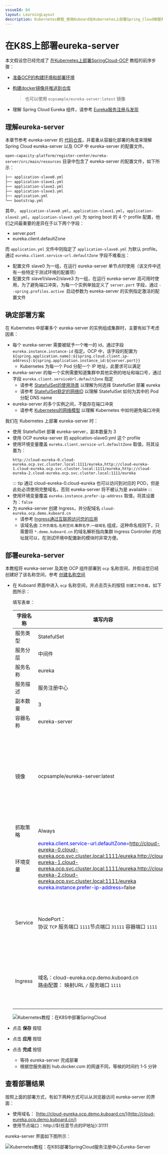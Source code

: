 ```yaml
---
vssueId: 84
layout: LearningLayout
description: Kubernetes教程_使用Kuboard在Kubernetes上部署Spring_Cloud微服务平台OCP_open_capacity_platform微服务能力开放平台_部署eureka-server
---
```


# 在K8S上部署eureka-server

本文假设您已经完成了 [在Kubernetes上部署SpringCloud-OCP](/learning/k8s-practice/ocp/) 教程的前序步骤：
* [准备OCP的构建环境和部署环境](/learning/k8s-practice/ocp/prepare.html)

* [构建docker镜像并推送到仓库](/learning/k8s-practice/ocp/build.html)
  
    > 也可以使用 `ocpsample/eureka-server:latest` 镜像
* 理解 Spring Cloud Eureka 组件，请参考 [Eureka服务注册与发现](https://www.jianshu.com/p/c18d140ad9f6)

## 理解eureka-server

本章节参考 eureka-server 的 [代码仓库](https://gitee.com/owenwangwen/open-capacity-platform/tree/2.0.1/register-center/eureka-server)，并着重从容器化部署的角度来理解 Spring Cloud eureka-server 以及 OCP 中 eureka-server 的配置文件。

`open-capacity-platform/register-center/eureka-server/src/main/resources` 目录中包含了 eureka-server 的配置文件，如下所示：

```sh
├── application-slave0.yml
├── application-slave1.yml
├── application-slave2.yml
├── application-slave3.yml
├── application.yml
└── bootstrap.yml
```

其中， `application-slave0.yml`，`application-slave1.yml`，`application-slave2.yml`，`application-slave3.yml` 为 spring boot 的 4 个 profile 配置，他们之间最重要的差异在于以下两个字段：

* server.port
* eureka.client.defaultZone

而 `application.yml` 文件中则指定了 `application-slave0.yml` 为默认 profile。通过 `eureka.client.service-url.defaultZone` 字段不难看出：

* 配置文件 slave0 为一组，在运行 eureka-server 单节点时使用（该文件中还有一些特定于测试环境的配置项）
* 配置文件 slave1/slave2/slave3 为一组，在运行 eureka-server 高可用时使用，为了避免端口冲突，为每一个实例单独定义了 `server.port` 字段，通过 `--spring.profiles.active `启动参数为 eureka-server 的实例指定激活的配置文件



## 确定部署方案

在 Kubernetes 中部署多个 eureka-server 的实例组成集群时，主要有如下考虑因素：

* 每个 eureka-server 需要被赋予一个唯一的 id，通过字段 `eureka.instance.instance-id` 指定。OCP 中，该字段的配置为 `${spring.application.name}:${spring.cloud.client.ip-address}:${spring.application.instance_id:${server.port}}`
  * Kubernetes 为每一个 Pod 分配一个 IP 地址，此要求可以满足
* eureka-server 的每一个实例需要知道集群中其他实例的地址和端口号，通过字段 `eureka.client.serviceUrl.defaultZone` 指定
  * 请参考 [StatefulSet的使用场景](/learning/k8s-intermediate/workload/wl-statefulset/#statefulset-使用场景) 以理解为何选择 StatefulSet 部署 eureka
  * 请参考 [StatefulSet稳定的网络ID](/learning/k8s-intermediate/workload/wl-statefulset/basics.html#稳定的网络-id) 以理解 StatefulSet 如何为其中的 Pod 分配 DNS name
* eureka-server 的多个实例之间，不能存在端口冲突
  * 请参考 [Kubernetes的网络模型](/learning/k8s-intermediate/service/connecting.html#kubernetes-的网络模型) 以理解 Kubernetes 中如何避免端口冲突

我们在 Kubernetes 上部署 eureka-server 时：

* 使用 StatefulSet 部署 eureka-server，副本数量为 3
* 使用 OCP eureka-server 的 application-slave0.yml 这个 profile
* 使用环境变量覆盖 `eureka.client.service-url.defaultZone` 取值，将其设置为： 
  ```
  http://cloud-eureka-0.cloud-eureka.ocp.svc.cluster.local:1111/eureka,http://cloud-eureka-1.cloud-eureka.ocp.svc.cluster.local:1111/eureka,http://cloud-eureka-2.cloud-eureka.ocp.svc.cluster.local:1111/eureka
  ```
  ::: tip
  通过 cloud-eureka-0.cloud-eureka 也可以访问到对应的 POD，但是此处必须使用完整域名，否则 eureka-server 将不被认为是 available
  :::
* 使用环境变量覆盖 `eureka.instance.prefer-ip-address` 取值，将其设置为：`false`
* 为 eureka-server 创建 Ingress，并分配域名 `cloud-eureka.ocp.demo.kuboard.cn`
  * 请参考 [Ingress通过互联网访问您的应用](/learning/k8s-intermediate/service/ingress.html#ingress)
  * 该域名由 `工作负载名`.`名称空间`.`集群名字`.`一级域名` 组成，这种命名规则下，只需要将 `*.demo.kuboard.cn` 的域名解析指向集群 Ingress Controller 的地址就可以，在测试环境中配置新的模块时非常方便。


## 部署eureka-server

本教程将 eureka-server 及其他 OCP 组件部署到 `ocp` 名称空间，并假设您已经创建好了该名称空间，参考 [创建名称空间](/guide/cluster/namespace.html)

* 在 Kuboard 界面中进入 `ocp` 名称空间，并点击页头的按钮 `创建工作负载`，如下图所示：

  填写表单：

  | 字段名称 | 填写内容                                                     | 备注 |
  | -------- | ------------------------------------------------------------ | ---- |
  | 服务类型 | StatefulSet                                                  |      |
  | 服务分层 | 中间件                                                       |      |
  | 服务名称 | eureka                                                       |      |
  | 服务描述 | 服务注册中心                                                 |      |
  | 副本数量 | 3                                                            |      |
  | 容器名称 | eureka-server                                                |      |
  | 镜像     | ocpsample/eureka-server:latest                               |  也可以使用自己构建的镜像    |
  | 抓取策略 | Always                                                       |      |
  | 环境变量 | <div style="max-width: 600px;"><span style="color: blue;">eureka.client.service-url.defaultZone=</span>http://cloud-eureka-0.cloud-eureka.ocp.svc.cluster.local:1111/eureka,http://cloud-eureka-1.cloud-eureka.ocp.svc.cluster.local:1111/eureka,http://cloud-eureka-2.cloud-eureka.ocp.svc.cluster.local:1111/eureka</div> <div style="max-width: 600px;"><span style="color: blue;">eureka.instance.prefer-ip-address=</span>false</div> |      |
  | Service  | NodePort：<br />协议 `TCP` 服务端口 `1111`节点端口 `31111` 容器端口 `1111` |   可从节点端口访问   |
  | Ingress  | 域名：cloud-eureka.ocp.demo.kuboard.cn<br />路由配置： 映射URL `/` 服务端口 `1111` |  可通过域名访问    |

  ![Kubernetes教程：在K8S中部署SpringCloud](./eureka-server.assets/image-20190927104441574.png)


* 点击 **保存** 按钮

* 点击 **应用** 按钮

* 点击 **完成** 按钮
  * 等待 eureka-server 完成部署
  * 根据您服务器到 hub.docker.com 的网速不同，等候的时间约 1-5 分钟



## 查看部署结果

按照上面的部署方式，有如下两种方式可以从浏览器访问 eureka-server 的界面：

* 使用域名： [http://cloud-eureka.ocp.demo.kuboard.cn/](http://cloud-eureka.ocp.demo.kuboard.cn/)
* 使用节点端口：http://${任意节点的IP地址}:31111



eureka-server 界面如下图所示：

![Kubernetes教程：在K8S部署SpringCloud服务注册中心Eureka-Server](./eureka-server.assets/image-20190927140934092.png)
